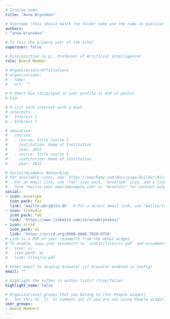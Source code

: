 ```yaml
---
# Display name
title: "Anna Brynskov"

# Username (this should match the folder name and the name on publications)
authors:
- "anna-brynskov"

# Is this the primary user of the site?
superuser: false

# Role/position (e.g., Professor of Artificial Intelligence)
role: Board Member

# Organizations/Affiliations
# organizations:
# - name: 
#   url: ""

# # Short bio (displayed in user profile at end of posts)
# bio: 

# # List each interest with a dash
# interests:
# - Interest 1
# - Interest 2

# education:
#   courses:
#   - course: Title course 1
#     institution: Name of Institution
#     year: 2012
#   - course: Title course 1
#     institution: Name of Institution
#     year: 2012

# Social/Academic Networking
# For available icons, see: https://wowchemy.com/docs/page-builder/#icons
#   For an email link, use "fas" icon pack, "envelope" icon, and a link in the
#   form "mailto:your-email@example.com" or "#contact" for contact widget.
social:
- icon: envelope
  icon_pack: fas
  link: 'mailto:abry@itu.dk'  # For a direct email link, use "mailto:test@example.org".
- icon: linkedin
  icon_pack: fab
  link: 'https://www.linkedin.com/in/annabrynskov/'
- icon: orcid
  icon_pack: ai
  link: 'https://orcid.org/0009-0009-7029-6728'
# Link to a PDF of your resume/CV from the About widget.
# To enable, copy your resume/CV to `static/files/cv.pdf` and uncomment the lines below.
# - icon: cv
#   icon_pack: ai
#   link: files/cv.pdf

# Enter email to display Gravatar (if Gravatar enabled in Config)
email: ""

# Highlight the author in author lists? (true/false)
highlight_name: false

# Organizational groups that you belong to (for People widget)
#   Set this to `[]` or comment out if you are not using People widget.
user_groups:
- Board Members
---
```

